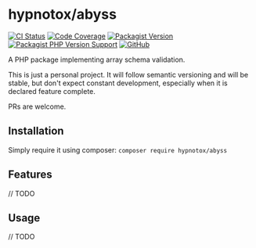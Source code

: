 # hypnotox/abyss

[![CI Status](https://github.com/hypnotox/abyss/actions/workflows/ci.yml/badge.svg)](https://github.com/hypnotox/abyss)
[![Code Coverage](https://codecov.io/gh/hypnotox/abyss/branch/main/graph/badge.svg?token=FrsdlOIbRo)](https://codecov.io/gh/hypnotox/abyss)
[![Packagist Version](https://badgen.net/packagist/v/hypnotox/abyss)](https://packagist.org/packages/hypnotox/pack)
[![Packagist PHP Version Support](https://badgen.net/packagist/php/hypnotox/abyss)](https://packagist.org/packages/hypnotox/pack)
[![GitHub](https://badgen.net/packagist/license/hypnotox/abyss)](/LICENSE.md)

A PHP package implementing array schema validation.

This is just a personal project. It will follow semantic versioning and will be stable, but don't expect constant development, especially when it is declared feature complete.

PRs are welcome.

## Installation

Simply require it using composer: `composer require hypnotox/abyss`

## Features

// TODO

## Usage

// TODO
